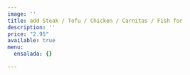 ```yaml
---
image: ''
title: add Steak / Tofu / Chicken / Carnitas / Fish for
description: ''
price: "2.95"
available: true
menu:
  ensalada: {}

---
```

